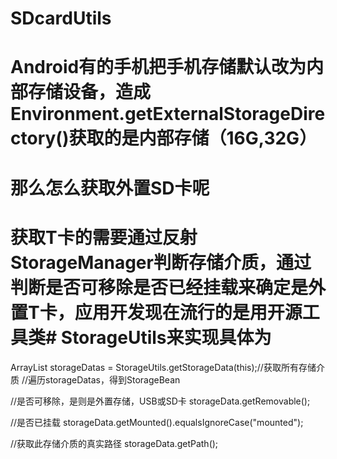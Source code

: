# SDcardUtils

# Android有的手机把手机存储默认改为内部存储设备，造成Environment.getExternalStorageDirectory()获取的是内部存储（16G,32G）
# 那么怎么获取外置SD卡呢
# 获取T卡的需要通过反射StorageManager判断存储介质，通过判断是否可移除是否已经挂载来确定是外置T卡，应用开发现在流行的是用开源工具类# StorageUtils来实现具体为

ArrayList<StorageBean> storageDatas = StorageUtils.getStorageData(this);//获取所有存储介质
//遍历storageDatas，得到StorageBean

//是否可移除，是则是外置存储，USB或SD卡
storageData.getRemovable();

//是否已挂载
storageData.getMounted().equalsIgnoreCase("mounted");

//获取此存储介质的真实路径
storageData.getPath();



